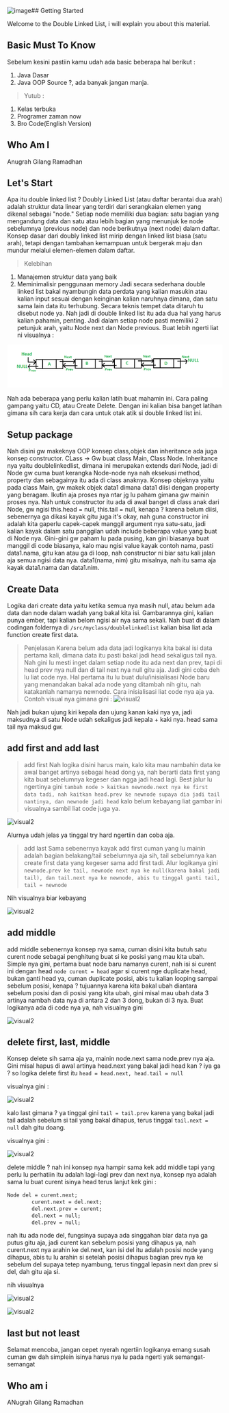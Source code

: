 <img width="463" alt="image" src="https://github.com/Langhere/Java-Algoritm-Data-and-Structure/assets/142018203/0225a1f5-d692-4f59-8a83-a4a5a6877350">## Getting Started

Welcome to the Double Linked List, i will explain you about this material. 

## Basic Must To Know
Sebelum kesini pastiin kamu udah ada basic beberapa hal berikut :
1. Java Dasar
2. Java OOP
Source ?, ada banyak jangan manja.
> Yutub :
  1. Kelas terbuka
  2. Programer zaman now
  3. Bro Code(English Version)

## Who Am I
Anugrah Gilang Ramadhan

## Let's Start
Apa itu double linked list ? Doubly Linked List (atau daftar berantai dua arah) adalah struktur data linear yang terdiri dari serangkaian elemen yang dikenal sebagai "node." Setiap node memiliki dua bagian: satu bagian yang mengandung data dan satu atau lebih bagian yang menunjuk ke node sebelumnya (previous node) dan node berikutnya (next node) dalam daftar. Konsep dasar dari doubly linked list mirip dengan linked list biasa (satu arah), tetapi dengan tambahan kemampuan untuk bergerak maju dan mundur melalui elemen-elemen dalam daftar.
 > Kelebihan
   1. Manajemen struktur data yang baik
   2. Meminimalisir penggunaan memory
Jadi secara sederhana double linked list bakal nyambungin data perdata yang kalian masukin atau kalian input sesuai dengan keinginan kalian naruhnya dimana, dan satu sama lain data itu terhubung. Secara teknis tempet data ditaruh tu disebut node ya.
Nah jadi di double linked list itu ada dua hal yang harus kalian pahamin, penting. Jadi dalam setiap node pasti memiliki 2 petunjuk arah, yaitu Node next dan Node previous. Buat lebih ngerti liat ni visualnya :

![visual](./img/1.png)

Nah ada beberapa yang perlu kalian latih buat mahamin ini. Cara paling gampang yaitu CD, atau Create Delete. Dengan ini kalian
bisa banget latihan gimana sih cara kerja dan cara untuk otak atik si double linked list ini.

## Setup package
Nah disini gw makeknya OOP konsep class,objek dan inheritance ada juga konsep constructor.
CLass -> Gw buat class Main, Class Node. Inheritance nya yaitu doublelinkedlist, dimana ini merupakan extends dari Node, jadi di Node gw cuma buat kerangka Node-node nya nah eksekusi method, property dan sebagainya itu ada di class anaknya.
Konsep objeknya yaitu pada class Main, gw makek objek data1 dimana data1 diisi dengan property yang beragam.
Ikutin aja proses nya ntar jg lu paham gimana gw mainin proses nya. Nah untuk constructor itu ada di awal banget di class anak dari Node, gw ngisi this.head = null, this.tail = null, kenapa ? karena belum diisi, sebenernya ga dikasi kayak gitu juga it's okay, nah guna constructor ini adalah kita gaperlu capek-capek manggil argument nya satu-satu, jadi kalian kayak dalam satu panggilan udah include beberapa value yang buat di Node nya. Gini-gini gw paham lu pada pusing, kan gini biasanya buat manggil di code biasanya, kalo mau ngisi value kayak contoh nama, pasti data1.nama, gitu kan atau ga di loop, nah constructor ni biar satu kali jalan aja semua ngisi data nya. data1(nama, nim) gitu misalnya, nah itu sama aja kayak data1.nama dan data1.nim.

## Create Data
Logika dari create data yaitu ketika semua nya masih null, atau belum ada data dan node dalam wadah yang bakal kita isi. Gambarannya gini, kalian punya ember, tapi kalian belom ngisi air nya sama sekali. Nah buat di dalam codingan foldernya di `/src/myclass/doublelinkedlist` kalian bisa liat ada function create first data. 
> Penjelasan
Karena belum ada data jadi logikanya kita bakal isi data pertama kali, dimana data itu pasti bakal jadi head sekaligus tail nya. Nah gini lu mesti inget dalam setiap node itu ada next dan prev, tapi di head prev nya null dan di tail next nya null gitu aja. Jadi gini coba deh lu liat code nya. Hal pertama itu lu buat dulu/inisialisasi Node baru yang menandakan bakal ada node yang ditambah nih gitu, nah katakanlah namanya newnode. Cara inisialisasi liat code nya aja ya.
> Contoh visual nya gimana gini :
![visual2](/img/1b.png)

Nah jadi bukan ujung kiri kepala dan ujung kanan kaki nya ya, jadi maksudnya di satu Node udah sekaligus jadi kepala + kaki nya. head sama tail nya maksud gw.

## add first and add last
> add first
Nah logika disini harus main, kalo kita mau nambahin data ke awal banget artinya sebagai head dong ya, nah berarti data first yang kita buat sebelumnya kegeser dan ngga jadi head lagi. Best jalur lu ngertinya gini `tambah node > kaitkan newnode.next nya ke first data tadi, nah kaitkan head.prev ke newnode supaya dia jadi tail nantinya, dan newnode jadi head` kalo belum kebayang liat gambar ini visualnya sambil liat code juga ya.

![visual2](/img/2.png)

Alurnya udah jelas ya tinggal try hard ngertiin dan coba aja.

> add last
Sama sebenernya kayak add first cuman yang lu mainin adalah bagian belakang/tail sebelumnya aja sih, tail sebelumnya kan create first data yang kegeser sama add first tadi. Alur logikanya gini `newnode.prev ke tail, newnode next nya ke null(karena bakal jadi tail), dan tail.next nya ke newnode, abis tu tinggal ganti tail, tail = newnode`

Nih visualnya biar kebayang

![visual2](/img/3.png)

## add middle
add middle sebenernya konsep nya sama, cuman disini kita butuh satu curent node sebagai penghitung buat si ke posisi yang mau kita ubah. Simple nya gini, pertama buat node baru namanya curent, nah isi si curent ini dengan head `node curent = head` agar si curent nge duplicate head, bukan ganti head ya, cuman duplicate posisi, abis tu kalian looping sampai sebelum posisi, kenapa ? tujuannya karena kita bakal ubah diantara sebelum posisi dan di posisi yang kita ubah, gini misal mau ubah data 3 artinya nambah data nya di antara 2 dan 3 dong, bukan di 3 nya. Buat logikanya ada di code nya ya, nah visualnya gini

![visual2](/img/3b.png)

## delete first, last, middle
Konsep delete sih sama aja ya, mainin node.next sama node.prev nya aja. Gini misal hapus di awal artinya head.next yang bakal jadi head kan ? iya ga ? so logika delete first itu `head = head.next, head.tail = null`

visualnya gini :

![visual2](/img/4.png)

kalo last gimana ? ya tinggal gini `tail = tail.prev` karena yang bakal jadi tail adalah sebelum si tail yang bakal dihapus, terus tinggal `tail.next = null` dah gitu doang.

visualnya gini :

![visual2](/img/5.png)

delete middle ? nah ini konsep nya hampir sama kek add middle tapi yang perlu lu perhatiin itu adalah lagi-lagi prev dan next nya, konsep nya adalah sama lu buat curent isinya head terus lanjut kek gini :
```
Node del = curent.next;
        curent.next = del.next;
        del.next.prev = curent;
        del.next = null;
        del.prev = null;
```

nah itu ada node del, fungsinya supaya ada singgahan biar data nya ga putus gitu aja, jadi curent kan sebelum posisi yang dihapus ya, nah curent.next nya arahin ke del.next, kan isi del itu adalah posisi node yang dihapus, abis tu lu arahin si setelah posisi dihapus bagian prev nya ke sebelum del supaya tetep nyambung, terus tinggal lepasin next dan prev si del, dah gitu aja si.

nih visualnya

![visual2](/img/6.png)

![visual2](/img/7.png)


## last but not least

Selamat mencoba, jangan cepet nyerah ngertiin logikanya emang susah cuman gw dah simplein isinya harus nya lu pada ngerti yak semangat-semangat


## Who am i
ANugrah Gilang Ramadhan
